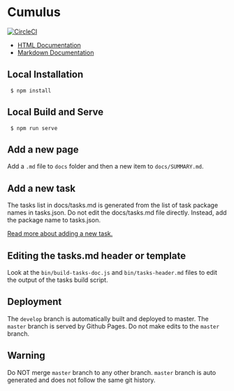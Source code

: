 # Cumulus

[![CircleCI](https://circleci.com/gh/cumulus-nasa/cumulus-nasa.github.io.svg?style=svg)](https://circleci.com/gh/cumulus-nasa/cumulus-nasa.github.io)

- [HTML Documentation](https://cumulus-nasa.github.io/)
- [Markdown Documentation](docs)

## Local Installation

     $ npm install

## Local Build and Serve

     $ npm run serve

## Add a new page
Add a `.md` file to `docs` folder and then a new item to `docs/SUMMARY.md`.

## Add a new task
The tasks list in docs/tasks.md is generated from the list of task package names in tasks.json. Do not edit the docs/tasks.md file directly. Instead, add the package name to tasks.json.

[Read more about adding a new task.](adding-a-task.md)

## Editing the tasks.md header or template

Look at the `bin/build-tasks-doc.js` and `bin/tasks-header.md` files to edit the output of the tasks build script.

## Deployment
The `develop` branch is automatically built and deployed to master. The `master` branch is served by Github Pages. Do not make edits to the `master` branch.

## Warning

Do NOT merge `master` branch to any other branch. `master` branch is auto generated and does not follow the same git history.
